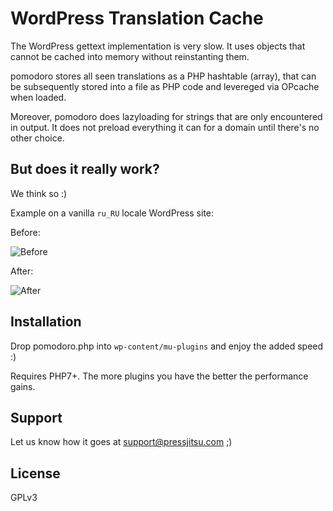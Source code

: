 # WordPress Translation Cache

The WordPress gettext implementation is very slow. It uses objects that
cannot be cached into memory without reinstanting them.

pomodoro stores all seen translations as a PHP hashtable (array), that can be
subsequently stored into a file as PHP code and levereged via OPcache when loaded.

Moreover, pomodoro does lazyloading for strings that are only encountered in output.
It does not preload everything it can for a domain until there's no other choice.

## But does it really work?

We think so :)

Example on a vanilla `ru_RU` locale WordPress site:

Before:

![Before](https://raw.githubusercontent.com/pressjitsu/pomodoro/master/before.png)

After:

![After](https://raw.githubusercontent.com/pressjitsu/pomodoro/master/after.png)

## Installation

Drop pomodoro.php into `wp-content/mu-plugins` and enjoy the added speed :)

Requires PHP7+. The more plugins you have the better the performance gains.

## Support

Let us know how it goes at support@pressjitsu.com ;)


## License

GPLv3
